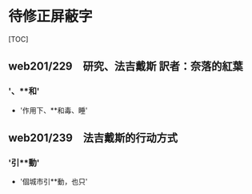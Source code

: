 # 待修正屏蔽字

[TOC]

## web201/229　研究、法吉戴斯 訳者：奈落的紅葉

### '、**和'

- '作用下、**和毒、睡'


## web201/239　法吉戴斯的行动方式

### '引**動'

- '個城市引**動，也只'
